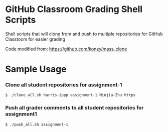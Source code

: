 # GitHub Classroom Grading Shell Scripts

Shell scripts that will clone from and push to multiple repositories for GitHub Classtoom for easier grading 

Code modified from: https://github.com/konzy/mass_clone

# Sample Usage 
### Clone all student repositories for assignment-1
```
$ ./clone_all.sh harris-ippp assignment-1 Minjia-Zhu https
```
### Push all grader comments to all student repositories for assignment1
```
$ ./push_all.sh assignment-1
```
